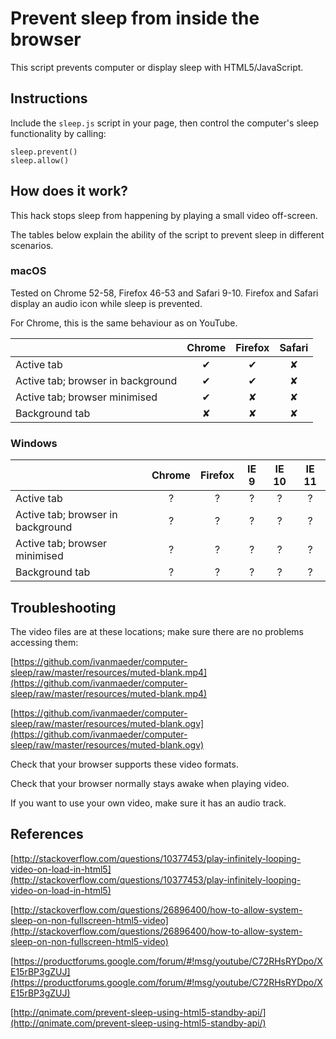 # Prevent sleep from inside the browser

This script prevents computer or display sleep with HTML5/JavaScript.

## Instructions

Include the `sleep.js` script in your page, then control the computer's sleep functionality by calling:

```
sleep.prevent()
sleep.allow()
```

## How does it work?
This hack stops sleep from happening by playing a small video off-screen.

The tables below explain the ability of the script to prevent sleep in different scenarios.

### macOS

Tested on Chrome 52-58, Firefox 46-53 and Safari 9-10. Firefox and Safari display an audio icon while sleep is prevented.

For Chrome, this is the same behaviour as on YouTube.

|                                  |Chrome  |Firefox |Safari  |
|----------------------------------|:------:|:------:|:------:|
|Active tab                        |&#10004;|&#10004;|&#10008;|
|Active tab; browser in background |&#10004;|&#10004;|&#10008;|
|Active tab; browser minimised     |&#10004;|&#10008;|&#10008;|
|Background tab                    |&#10008;|&#10008;|&#10008;|

### Windows

|                                  |Chrome  |Firefox |IE 9    |IE 10   |IE 11   |
|----------------------------------|:------:|:------:|:------:|:------:|:------:|
|Active tab                        |?       |?       |?       |?       |?       |
|Active tab; browser in background |?       |?       |?       |?       |?       |
|Active tab; browser minimised     |?       |?       |?       |?       |?       |
|Background tab                    |?       |?       |?       |?       |?       |

## Troubleshooting

The video files are at these locations; make sure there are no problems accessing them:

[https://github.com/ivanmaeder/computer-sleep/raw/master/resources/muted-blank.mp4](https://github.com/ivanmaeder/computer-sleep/raw/master/resources/muted-blank.mp4)

[https://github.com/ivanmaeder/computer-sleep/raw/master/resources/muted-blank.ogv](https://github.com/ivanmaeder/computer-sleep/raw/master/resources/muted-blank.ogv)

Check that your browser supports these video formats.

Check that your browser normally stays awake when playing video.

If you want to use your own video, make sure it has an audio track.

## References

[http://stackoverflow.com/questions/10377453/play-infinitely-looping-video-on-load-in-html5](http://stackoverflow.com/questions/10377453/play-infinitely-looping-video-on-load-in-html5)

[http://stackoverflow.com/questions/26896400/how-to-allow-system-sleep-on-non-fullscreen-html5-video](http://stackoverflow.com/questions/26896400/how-to-allow-system-sleep-on-non-fullscreen-html5-video)

[https://productforums.google.com/forum/#!msg/youtube/C72RHsRYDpo/XE15rBP3gZUJ](https://productforums.google.com/forum/#!msg/youtube/C72RHsRYDpo/XE15rBP3gZUJ)

[http://qnimate.com/prevent-sleep-using-html5-standby-api/](http://qnimate.com/prevent-sleep-using-html5-standby-api/)
